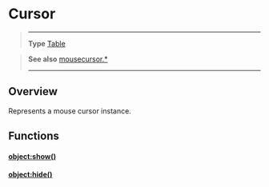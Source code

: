 # Cursor

> --------------------- ------------------------------------------------------------------------------------------
> __Type__              [Table](https://docs.coronalabs.com/api/type/Table.html)

> __See also__          [mousecursor.*](/plugin/mousecursor/index.md)
> --------------------- ------------------------------------------------------------------------------------------

## Overview

Represents a mouse cursor instance.

## Functions

#### [object:show()](/plugin/mousecursor/type/Cursor/show.md)

#### [object:hide()](/plugin/mousecursor/type/Cursor/hide.md)
